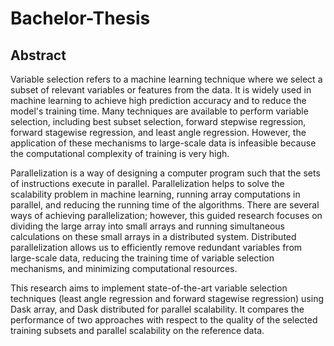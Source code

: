 # Bachelor-Thesis

## Abstract

Variable selection refers to a machine learning technique where we select a subset of relevant variables or features from the data. It is widely used in machine learning to achieve high prediction accuracy and to reduce the model's training time. Many techniques are available to perform variable selection, including best subset selection, forward stepwise regression, forward stagewise regression, and least angle regression. However, the application of these mechanisms to large-scale data is infeasible because the computational complexity of training is very high.
  
Parallelization is a way of designing a computer program such that the sets of instructions execute in parallel. Parallelization helps to solve the scalability problem in machine learning, running array computations in parallel, and reducing the running time of the algorithms. There are several ways of achieving parallelization; however, this guided research focuses on dividing the large array into small arrays and running simultaneous calculations on these small arrays in a distributed system. Distributed parallelization allows us to efficiently remove redundant variables from large-scale data, reducing the training time of variable selection mechanisms, and minimizing computational resources.
  
This research aims to implement state-of-the-art variable selection techniques (least angle regression and forward stagewise regression) using Dask array, and Dask distributed for parallel scalability. It compares the performance of two approaches with respect to the quality of the selected training subsets and parallel scalability on the reference data.
